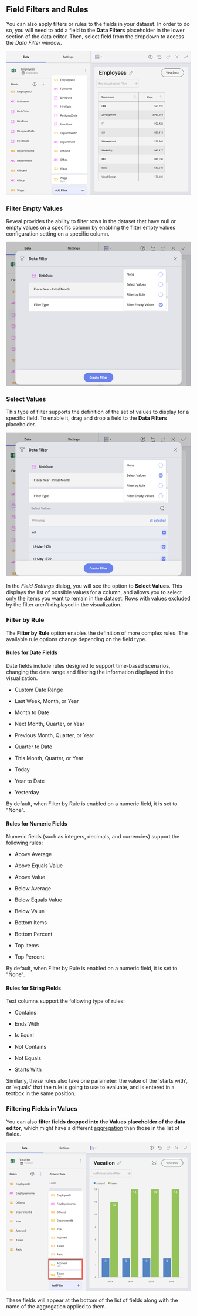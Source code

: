 ## Field Filters and Rules

You can also apply filters or rules to the fields in your dataset. In
order to do so, you will need to add a field to the **Data Filters**
placeholder in the lower section of the data editor. Then, select field
from the dropdown to access the *Data Filter* window.

<img src="images/add-data-filter.png" alt="Adding data filter fields list" width="800"/>

<a name='empty-values'></a>
### Filter Empty Values

Reveal provides the ability to filter rows in the dataset that have null
or empty values on a specific column by enabling the filter empty values
configuration setting on a specific column.

![FilterEmtpyValues\_All](images/FilterEmtpyValues_All.png)

<a name='select-values'></a>
### Select Values

This type of filter supports the definition of the set of values to
display for a specific field. To enable it, drag and drop a field to the
**Data Filters** placeholder.

![SelectValues\_All](images/SelectValues_All.png)

In the *Field Settings* dialog, you will see the option to **Select
Values**. This displays the list of possible values for a column, and
allows you to select only the items you want to remain in the dataset.
Rows with values excluded by the filter aren't displayed in the
visualization.

### Filter by Rule

The **Filter by Rule** option enables the definition of more complex
rules. The available rule options change depending on the field type.

<a name='rules'></a>
#### Rules for Date Fields

Date fields include rules designed to support time-based scenarios,
changing the data range and filtering the information displayed in the
visualization.

  - Custom Date Range

  - Last Week, Month, or Year

  - Month to Date

  - Next Month, Quarter, or Year

  - Previous Month, Quarter, or Year

  - Quarter to Date

  - This Month, Quarter, or Year

  - Today

  - Year to Date

  - Yesterday

By default, when Filter by Rule is enabled on a numeric field, it is set
to "None".

#### Rules for Numeric Fields

Numeric fields (such as integers, decimals, and currencies) support the
following rules:

  - Above Average

  - Above Equals Value

  - Above Value

  - Below Average

  - Below Equals Value

  - Below Value

  - Bottom Items

  - Bottom Percent

  - Top Items

  - Top Percent

By default, when Filter by Rule is enabled on a numeric field, it is set
to "None".

#### Rules for String Fields

Text columns support the following type of rules:

  - Contains

  - Ends With

  - Is Equal

  - Not Contains

  - Not Equals

  - Starts With

Similarly, these rules also take one parameter: the value of the 'starts
with', or 'equals' that the rule is going to use to evaluate, and is
entered in a textbox in the same position.

### Filtering Fields in Values

You can also **filter fields dropped into the Values placeholder of the
data editor**, which might have a different
[aggregation](field-settings.html#numeric-fields) than those in the list of
fields.

<img src="images/data-filters-filtering-data-editor.png" alt="Data Filters Filtering in the Data Editor" width="800"/>

These fields will appear at the bottom of the list of fields along with
the name of the aggregation applied to them.
